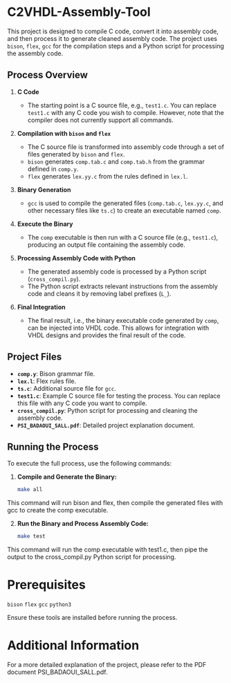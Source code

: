 # C2VHDL-Assembly-Tool

This project is designed to compile C code, convert it into assembly code, and then process it to generate cleaned assembly code. The project uses `bison`, `flex`, `gcc` for the compilation steps and a Python script for processing the assembly code.

## Process Overview

1. **C Code**
   - The starting point is a C source file, e.g., `test1.c`. You can replace `test1.c` with any C code you wish to compile. However, note that the compiler does not currently support all commands.

2. **Compilation with `bison` and `flex`**
   - The C source file is transformed into assembly code through a set of files generated by `bison` and `flex`.
   - `bison` generates `comp.tab.c` and `comp.tab.h` from the grammar defined in `comp.y`.
   - `flex` generates `lex.yy.c` from the rules defined in `lex.l`.

3. **Binary Generation**
   - `gcc` is used to compile the generated files (`comp.tab.c`, `lex.yy.c`, and other necessary files like `ts.c`) to create an executable named `comp`.

4. **Execute the Binary**
   - The `comp` executable is then run with a C source file (e.g., `test1.c`), producing an output file containing the assembly code.

5. **Processing Assembly Code with Python**
   - The generated assembly code is processed by a Python script (`cross_compil.py`).
   - The Python script extracts relevant instructions from the assembly code and cleans it by removing label prefixes (`L_`).

6. **Final Integration**
   - The final result, i.e., the binary executable code generated by `comp`, can be injected into VHDL code. This allows for integration with VHDL designs and provides the final result of the code.

## Project Files

- **`comp.y`**: Bison grammar file.
- **`lex.l`**: Flex rules file.
- **`ts.c`**: Additional source file for `gcc`.
- **`test1.c`**: Example C source file for testing the process. You can replace this file with any C code you want to compile.
- **`cross_compil.py`**: Python script for processing and cleaning the assembly code.
- **`PSI_BADAOUI_SALL.pdf`**: Detailed project explanation document.

## Running the Process

To execute the full process, use the following commands:

1. **Compile and Generate the Binary:**

   ```bash
   make all

This command will run bison and flex, then compile the generated files with gcc to create the comp executable.

2. **Run the Binary and Process Assembly Code:**
    ```bash
    make test

This command will run the comp executable with test1.c, then pipe the output to the cross_compil.py Python script for processing.

# Prerequisites
`bison`
`flex`
`gcc`
`python3`

Ensure these tools are installed before running the process.

# Additional Information
For a more detailed explanation of the project, please refer to the PDF document PSI_BADAOUI_SALL.pdf.

